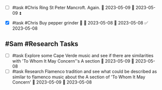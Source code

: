 - [ ] #task #Chris Ring St Peter Mancroft. Again. 📅 2023-05-09 🛫 2023-05-09 ⏫ 
- [x] #task #Chris Buy pepper grinder 🔼 🛫 2023-05-08 📅 2023-05-08 ✅ 2023-05-08



## #Sam #Research Tasks 
- [ ]  #task Explore some Cape Verde music and see if there are similarities with 'To Whom It May Concern''s A section 📅 2023-05-09 🛫 2023-05-08 
- [ ] #task Research Flamenco tradition and see what could be described as similar to flamenco music about the A section of 'To Whom It May Concern' 📅 2023-05-09 🛫 2023-05-08 